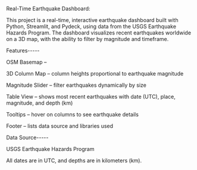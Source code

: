 Real-Time Earthquake Dashboard:

This project is a real-time, interactive earthquake dashboard built with Python, Streamlit, and Pydeck, using data from the USGS Earthquake Hazards Program. The dashboard visualizes recent earthquakes worldwide on a 3D map, with the ability to filter by magnitude and timeframe.

Features-----

OSM Basemap – 

3D Column Map – column heights proportional to earthquake magnitude

Magnitude Slider – filter earthquakes dynamically by size

Table View – shows most recent earthquakes with date (UTC), place, magnitude, and depth (km)

Tooltips – hover on columns to see earthquake details

Footer – lists data source and libraries used

Data Source-----

USGS Earthquake Hazards Program

All dates are in UTC, and depths are in kilometers (km).
